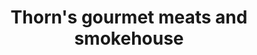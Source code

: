 ---
title: "Thorn's gourmet meats and smokehouse"
url: /bellingen/thorns-gourmet-meats-and-smokehouse/
shop: butcher
---